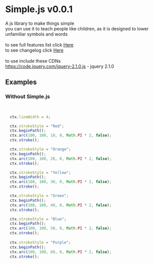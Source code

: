 # Simple.js v0.0.1
A js library to make things simple <br>
you can use it to teach people like children, as it is designed to lower unfamiliar symbols and words
<br>
<br>
to see full features list click [Here](features.md)<br>
to see changelog click [Here](changelog.md)<br><br>
to use include these CDNs <br>
https://code.jquery.com/jquery-2.1.0.js - jquery 2.1.0 <br>

## Examples 
### Without Simple.js 
<br>

```javascript
  ctx.lineWidth = 4;

  ctx.strokeStyle = "Red";
  ctx.beginPath();  
  ctx.arc(100, 100, 10, 0, Math.PI * 2, false);  
  ctx.stroke();

  ctx.strokeStyle = "Orange";
  ctx.beginPath();  
  ctx.arc(100, 100, 20, 0, Math.PI * 2, false);  
  ctx.stroke();

  ctx.strokeStyle = "Yellow";
  ctx.beginPath();  
  ctx.arc(100, 100, 30, 0, Math.PI * 2, false);  
  ctx.stroke();

  ctx.strokeStyle = "Green";
  ctx.beginPath();  
  ctx.arc(100, 100, 40, 0, Math.PI * 2, false);  
  ctx.stroke();

  ctx.strokeStyle = "Blue";
  ctx.beginPath();  
  ctx.arc(100, 100, 50, 0, Math.PI * 2, false);  
  ctx.stroke();
  
  ctx.strokeStyle = "Purple";
  ctx.beginPath();  
  ctx.arc(100, 100, 60, 0, Math.PI * 2, false);  
  ctx.stroke();
  
```
